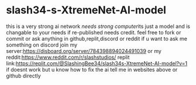 # slash34-s-XtremeNet-AI-model
this is a very strong ai network *needs strong computer*its just  a model and is changable to your needs if re-published needs credit.
feel free to fork or commit or ask anything in github,replit,discord or reddit if u want to ask me something on discord join my server:https://disboard.org/server/784398894024491039
or my reddit:https://www.reddit.com/r/slashstudios/
replit link:https://replit.com/@SlashingBee34/slash34s-XtremeNet-AI-model?v=1
if doesnt work but u know how to fix the ai tell me in websites above or github directly
